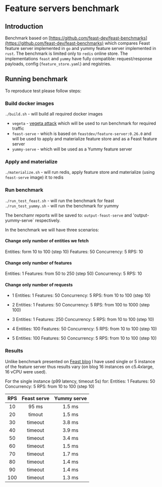 # Feature servers benchmark

## Introduction

Benchmark based on [https://github.com/feast-dev/feast-benchmarks](https://github.com/feast-dev/feast-benchmarks)
which compares Feast feature server implemented in `go` and yummy feature server implemented in `rust`.
The benchmark is limited only to `redis` online store. The implementations `feast` and `yummy` have
fully compatible: request/response payloads, config (`feature_store.yaml`) and registries.

## Running benchmark

To reproduce test please follow steps:

### Build docker images

`./build.sh` - will build all required docker images

* `vegeta` - [vegeta attack](https://github.com/tsenart/vegeta) which will be used to run benchmark for required traffic
* `feast-serve` - which is based on `feastdev/feature-server:0.26.0` and will be used to apply and materialize feature store and as a Feast feature server 
* `yummy-serve` - which will be used as a Yummy feature server

### Apply and materialize

`./materialize.sh` - will run redis, apply feature store and materialize (using `feast-serve` image) it to redis


### Run benchmark

`./run_test_feast.sh` - will run the benchmark for feast   
`./run_test_yummy.sh` - will run the benchmark for yummy

The benchamr reports will be saved to: `output-feast-serve` and 'output-yummy-serve` respectively.

In the benchmark we will have three scenarios:

#### Change only number of entities we fetch 
Entities: form 10 to 100 (step 10)
Features: 50
Concurrency: 5
RPS: 10 


#### Change only number of features
Entities: 1
Features: from 50 to 250 (step 50)
Concurrency: 5
RPS: 10 


#### Change only number of requests

* 1
Entities: 1
Features: 50
Concurrency: 5
RPS: from 10 to 100 (step 10)

* 2
Entities: 1
Features: 50
Concurrency: 5
RPS: from 100 to 1000 (step 100)

* 3
Entities: 1
Features: 250
Concurrency: 5
RPS: from 10 to 100 (step 10)

* 4
Entities: 100
Features: 50
Concurrency: 5
RPS: from 10 to 100 (step 10)

* 5
Entities: 100
Features: 50
Concurrency: 5
RPS: from 10 to 100 (step 10)

### Results

Unlike benchmark presented on [Feast blog](https://feast.dev/blog/feast-benchmarks/)
I have used single or 5 instance of the feature server thus results vary (on blog 16 instances on c5.4xlarge, 16 vCPU were used).

For the single instance (p99 latency, timeout 5s) for:
Entities: 1
Features: 50
Concurrency: 5
RPS: from 10 to 100 (step 10)

| RPS | Feast serve | Yummy serve |
|:---:|:-----------:|:-----------:|
| 10  |  95 ms      |  1.5 ms     |
| 20  |  timout     |  1.5 ms     |
| 30  |  timeout    |  3.8 ms     |
| 40  |  timeout    |  3.9 ms     |
| 50  |  timeout    |  3.4 ms     |
| 60  |  timeout    |  1.5 ms     |
| 70  |  timeout    |  1.7 ms     |
| 80  |  timeout    |  1.4 ms     |
| 90  |  timeout    |  1.4 ms     |
| 100 |  timeout    |  1.3 ms     |

